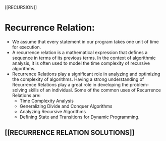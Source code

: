 [[RECURSION]]
# Recurrence Relation:
- We assume that every statement in our program takes one unit of time for execution.
- A recurrence relation is a mathematical expression that defines a sequence in terms of its previous terms. In the context of algorithmic analysis, it is often used to model the time complexity of recursive algorithms.
- Recurrence Relations play a significant role in analyzing and optimizing the complexity of algorithms. Having a strong understanding of Recurrence Relations play a great role in developing the problem-solving skills of an individual. Some of the common uses of Recurrence Relations are:
	- Time Complexity Analysis
	- Generalizing Divide and Conquer Algorithms
	- Analyzing Recursive Algorithms
	- Defining State and Transitions for Dynamic Programming. 

## [[RECURRENCE RELATION SOLUTIONS]]